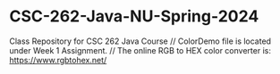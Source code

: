 # CSC-262-Java-NU-Spring-2024
Class Repository for CSC 262 Java Course
// ColorDemo file is located under Week 1 Assignment.
// The online RGB to HEX color converter is: https://www.rgbtohex.net/